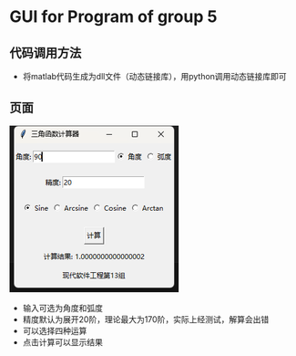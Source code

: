 # GUI for Program of group 5

## 代码调用方法

- 将matlab代码生成为dll文件（动态链接库），用python调用动态链接库即可

## 页面

![界面](界面.png)

- 输入可选为角度和弧度
- 精度默认为展开20阶，理论最大为170阶，实际上经测试，解算会出错
- 可以选择四种运算
- 点击计算可以显示结果
